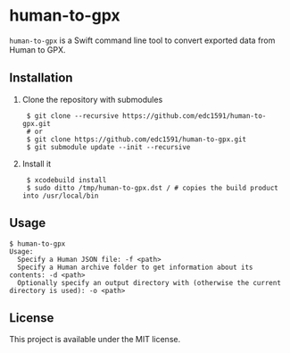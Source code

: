 # human-to-gpx

`human-to-gpx` is a Swift command line tool to convert exported data from Human to GPX.

## Installation

1. Clone the repository with submodules

        $ git clone --recursive https://github.com/edc1591/human-to-gpx.git
        # or
        $ git clone https://github.com/edc1591/human-to-gpx.git
        $ git submodule update --init --recursive

2. Install it

        $ xcodebuild install
        $ sudo ditto /tmp/human-to-gpx.dst / # copies the build product into /usr/local/bin
        
## Usage

```
$ human-to-gpx
Usage:
  Specify a Human JSON file: -f <path>
  Specify a Human archive folder to get information about its contents: -d <path>
  Optionally specify an output directory with (otherwise the current directory is used): -o <path>
```

## License

This project is available under the MIT license.